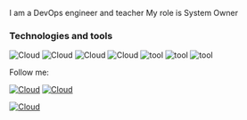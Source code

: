 I am a DevOps engineer and teacher 
My role is System Owner


### Technologies and tools
![Cloud](https://img.shields.io/badge/GCP-blue?style=for-the-badge&logo=gcp)
![Cloud](https://img.shields.io/badge/AWS-orange?style=for-the-badge&logo=aws)
![Cloud](https://img.shields.io/badge/Rackspace-090909?style=for-the-badge&logo=Rackspace)
![Cloud](https://img.shields.io/badge/Aquia-9cf?style=for-the-badge&logo=Aquia)
![tool](https://img.shields.io/badge/Ansible-090909?style=for-the-badge&logo=ansible)
![tool](https://img.shields.io/badge/Terraform-blueviolet?style=for-the-badge&logo=Terraform)
![tool](https://img.shields.io/badge/Akamai-blue?style=for-the-badge&logo=Akamai)

Follow me:

[![Cloud](https://img.shields.io/badge/instagram-ffffff?style=for-the-badge&logo=instagram)](https://www.instagram.com/maksym_peretiatko/)
[![Cloud](https://img.shields.io/badge/Telegram-ffffff?style=for-the-badge&logo=telegram)](https://t.me/peretiatko_maksym)

[![Cloud](https://img.shields.io/badge/linkedin-blue?style=for-the-badge&logo=linkedin)](https://www.linkedin.com/in/maksym-peretiatko-93b036175/) 